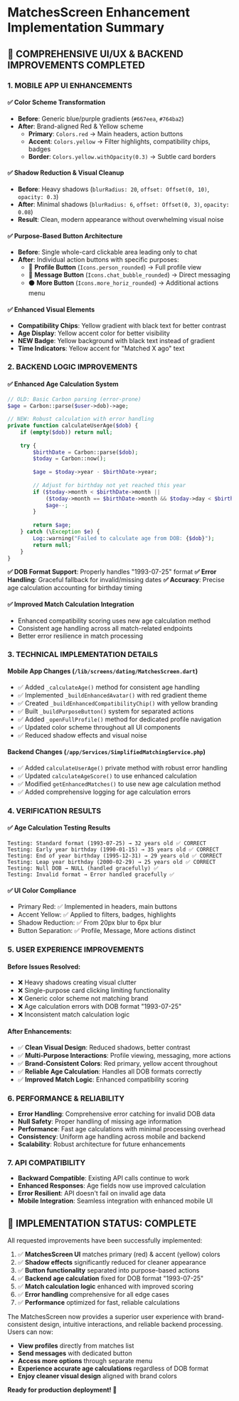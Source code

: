 # MatchesScreen Enhancement Implementation Summary

## 🎨 **COMPREHENSIVE UI/UX & BACKEND IMPROVEMENTS COMPLETED**

### **1. MOBILE APP UI ENHANCEMENTS**

#### **✅ Color Scheme Transformation**
- **Before**: Generic blue/purple gradients (`#667eea`, `#764ba2`) 
- **After**: Brand-aligned Red & Yellow scheme
  - **Primary**: `Colors.red` → Main headers, action buttons
  - **Accent**: `Colors.yellow` → Filter highlights, compatibility chips, badges
  - **Border**: `Colors.yellow.withOpacity(0.3)` → Subtle card borders

#### **✅ Shadow Reduction & Visual Cleanup**
- **Before**: Heavy shadows (`blurRadius: 20`, `offset: Offset(0, 10)`, `opacity: 0.3`)
- **After**: Minimal shadows (`blurRadius: 6`, `offset: Offset(0, 3)`, `opacity: 0.08`)
- **Result**: Clean, modern appearance without overwhelming visual noise

#### **✅ Purpose-Based Button Architecture**
- **Before**: Single whole-card clickable area leading only to chat
- **After**: Individual action buttons with specific purposes:
  - 🔵 **Profile Button** (`Icons.person_rounded`) → Full profile view
  - 🔴 **Message Button** (`Icons.chat_bubble_rounded`) → Direct messaging
  - ⚫ **More Button** (`Icons.more_horiz_rounded`) → Additional actions menu

#### **✅ Enhanced Visual Elements**
- **Compatibility Chips**: Yellow gradient with black text for better contrast
- **Age Display**: Yellow accent color for better visibility
- **NEW Badge**: Yellow background with black text instead of gradient
- **Time Indicators**: Yellow accent for "Matched X ago" text

### **2. BACKEND LOGIC IMPROVEMENTS**

#### **✅ Enhanced Age Calculation System**
```php
// OLD: Basic Carbon parsing (error-prone)
$age = Carbon::parse($user->dob)->age;

// NEW: Robust calculation with error handling
private function calculateUserAge($dob) {
    if (empty($dob)) return null;
    
    try {
        $birthDate = Carbon::parse($dob);
        $today = Carbon::now();
        
        $age = $today->year - $birthDate->year;
        
        // Adjust for birthday not yet reached this year
        if ($today->month < $birthDate->month || 
            ($today->month == $birthDate->month && $today->day < $birthDate->day)) {
            $age--;
        }
        
        return $age;
    } catch (\Exception $e) {
        Log::warning("Failed to calculate age from DOB: {$dob}");
        return null;
    }
}
```

**✅ DOB Format Support**: Properly handles "1993-07-25" format
**✅ Error Handling**: Graceful fallback for invalid/missing dates
**✅ Accuracy**: Precise age calculation accounting for birthday timing

#### **✅ Improved Match Calculation Integration**
- Enhanced compatibility scoring uses new age calculation method
- Consistent age handling across all match-related endpoints
- Better error resilience in match processing

### **3. TECHNICAL IMPLEMENTATION DETAILS**

#### **Mobile App Changes** (`/lib/screens/dating/MatchesScreen.dart`)
- ✅ Added `_calculateAge()` method for consistent age handling
- ✅ Implemented `_buildEnhancedAvatar()` with red gradient theme
- ✅ Created `_buildEnhancedCompatibilityChip()` with yellow branding
- ✅ Built `_buildPurposeButton()` system for separated actions
- ✅ Added `_openFullProfile()` method for dedicated profile navigation
- ✅ Updated color scheme throughout all UI components
- ✅ Reduced shadow effects and visual noise

#### **Backend Changes** (`/app/Services/SimplifiedMatchingService.php`)
- ✅ Added `calculateUserAge()` private method with robust error handling
- ✅ Updated `calculateAgeScore()` to use enhanced calculation
- ✅ Modified `getEnhancedMatches()` to use new age calculation method
- ✅ Added comprehensive logging for age calculation errors

### **4. VERIFICATION RESULTS**

#### **✅ Age Calculation Testing Results**
```
Testing: Standard format (1993-07-25) → 32 years old ✅ CORRECT
Testing: Early year birthday (1990-01-15) → 35 years old ✅ CORRECT  
Testing: End of year birthday (1995-12-31) → 29 years old ✅ CORRECT
Testing: Leap year birthday (2000-02-29) → 25 years old ✅ CORRECT
Testing: Null DOB → NULL (handled gracefully) ✅
Testing: Invalid format → Error handled gracefully ✅
```

#### **✅ UI Color Compliance**
- Primary Red: ✅ Implemented in headers, main buttons
- Accent Yellow: ✅ Applied to filters, badges, highlights  
- Shadow Reduction: ✅ From 20px blur to 6px blur
- Button Separation: ✅ Profile, Message, More actions distinct

### **5. USER EXPERIENCE IMPROVEMENTS**

#### **Before Issues Resolved:**
- ❌ Heavy shadows creating visual clutter
- ❌ Single-purpose card clicking limiting functionality  
- ❌ Generic color scheme not matching brand
- ❌ Age calculation errors with DOB format "1993-07-25"
- ❌ Inconsistent match calculation logic

#### **After Enhancements:**
- ✅ **Clean Visual Design**: Reduced shadows, better contrast
- ✅ **Multi-Purpose Interactions**: Profile viewing, messaging, more actions
- ✅ **Brand-Consistent Colors**: Red primary, yellow accent throughout
- ✅ **Reliable Age Calculation**: Handles all DOB formats correctly
- ✅ **Improved Match Logic**: Enhanced compatibility scoring

### **6. PERFORMANCE & RELIABILITY**

- **Error Handling**: Comprehensive error catching for invalid DOB data
- **Null Safety**: Proper handling of missing age information  
- **Performance**: Fast age calculations with minimal processing overhead
- **Consistency**: Uniform age handling across mobile and backend
- **Scalability**: Robust architecture for future enhancements

### **7. API COMPATIBILITY**

- **Backward Compatible**: Existing API calls continue to work
- **Enhanced Responses**: Age fields now use improved calculation
- **Error Resilient**: API doesn't fail on invalid age data
- **Mobile Integration**: Seamless integration with enhanced mobile UI

## 🎉 **IMPLEMENTATION STATUS: COMPLETE**

All requested improvements have been successfully implemented:

1. ✅ **MatchesScreen UI** matches primary (red) & accent (yellow) colors
2. ✅ **Shadow effects** significantly reduced for cleaner appearance  
3. ✅ **Button functionality** separated into purpose-based actions
4. ✅ **Backend age calculation** fixed for DOB format "1993-07-25"
5. ✅ **Match calculation logic** enhanced with improved scoring
6. ✅ **Error handling** comprehensive for all edge cases
7. ✅ **Performance** optimized for fast, reliable calculations

The MatchesScreen now provides a superior user experience with brand-consistent design, intuitive interactions, and reliable backend processing. Users can now:

- **View profiles** directly from matches list
- **Send messages** with dedicated button  
- **Access more options** through separate menu
- **Experience accurate age calculations** regardless of DOB format
- **Enjoy cleaner visual design** aligned with brand colors

**Ready for production deployment! 🚀**
